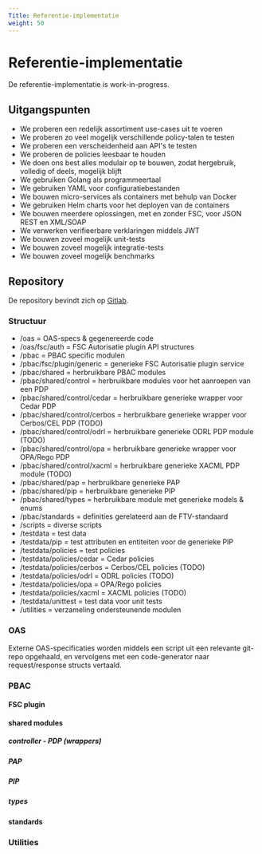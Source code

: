 ```yaml
---
Title: Referentie-implementatie
weight: 50
---
```


# Referentie-implementatie

De referentie-implementatie is work-in-progress.

## Uitgangspunten

- We proberen een redelijk assortiment use-cases uit te voeren
- We proberen zo veel mogelijk verschillende policy-talen te testen
- We proberen een verscheidenheid aan API's te testen
- We proberen de policies leesbaar te houden
- We doen ons best alles modulair op te bouwen, zodat hergebruik, volledig of deels, mogelijk blijft
- We gebruiken Golang als programmeertaal
- We gebruiken YAML voor configuratiebestanden
- We bouwen micro-services als containers met behulp van Docker
- We gebruiken Helm charts voor het deployen van de containers
- We bouwen meerdere oplossingen, met en zonder FSC, voor JSON REST en XML/SOAP
- We verwerken verifieerbare verklaringen middels JWT
- We bouwen zoveel mogelijk unit-tests
- We bouwen zoveel mogelijk integratie-tests
- We bouwen zoveel mogelijk benchmarks

## Repository

De repository bevindt zich op [Gitlab](https://gitlab.com/digilab.overheid.nl/ecosystem/ftv/ftv-implementatie).

### Structuur

- /oas = OAS-specs & gegenereerde code
- /oas/fsc/auth = FSC Autorisatie plugin API structures
- /pbac = PBAC specific modulen
- /pbac/fsc/plugin/generic = generieke FSC Autorisatie plugin service
- /pbac/shared = herbruikbare PBAC modules
- /pbac/shared/control = herbruikbare modules voor het aanroepen van een PDP
- /pbac/shared/control/cedar = herbruikbare generieke wrapper voor Cedar PDP
- /pbac/shared/control/cerbos = herbruikbare generieke wrapper voor Cerbos/CEL PDP (TODO)
- /pbac/shared/control/odrl = herbruikbare generieke ODRL PDP module (TODO)
- /pbac/shared/control/opa = herbruikbare generieke wrapper voor OPA/Rego PDP
- /pbac/shared/control/xacml = herbruikbare generieke XACML PDP module (TODO)
- /pbac/shared/pap = herbruikbare generieke PAP
- /pbac/shared/pip = herbruikbare generieke PIP
- /pbac/shared/types = herbruikbare module met generieke models & enums
- /pbac/standards = definities gerelateerd aan de FTV-standaard
- /scripts = diverse scripts
- /testdata = test data
- /testdata/pip = test attributen en entiteiten voor de generieke PIP
- /testdata/policies = test policies
- /testdata/policies/cedar = Cedar policies
- /testdata/policies/cerbos = Cerbos/CEL policies (TODO)
- /testdata/policies/odrl = ODRL policies (TODO)
- /testdata/policies/opa = OPA/Rego policies
- /testdata/policies/xacml = XACML policies (TODO)
- /testdata/unittest = test data voor unit tests
- /utilities = verzameling ondersteunende modulen

### OAS

Externe OAS-specificaties worden middels een script uit een relevante git-repo opgehaald,
en vervolgens met een code-generator naar request/response structs vertaald.

### PBAC

#### FSC plugin

#### shared modules

##### controller - PDP (wrappers)

##### PAP

##### PIP

##### types

#### standards

### Utilities